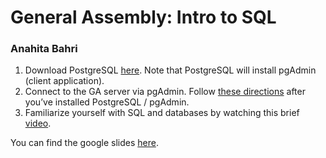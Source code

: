 # General Assembly: Intro to SQL
### Anahita Bahri

1. Download PostgreSQL [here](http://www.enterprisedb.com/products-services-training/pgdownload#osx). Note that PostgreSQL will install pgAdmin (client application). 
2. Connect to the GA server via pgAdmin. Follow [these directions](https://docs.google.com/document/d/1DLliEZDYx0sneeSYgcQ5Nfx873NvdCrJicayhM3Ldxg/edit?usp=sharing) after you’ve installed PostgreSQL / pgAdmin.
3. Familiarize yourself with SQL and databases by watching this brief [video](https://www.youtube.com/watch?v=FR4QIeZaPeM).

You can find the google slides [here](https://docs.google.com/presentation/d/1ILUvfXXFvWxDuA3RyOP8enQUkHsyKWDIzGkcOBPsMQY/edit?usp=sharing). 
